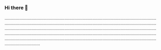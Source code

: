 ### Hi there 👋

.........................................................................................................................................................................................................................................................................................................................................................................................................................................................................................................................................................................................................................................................................